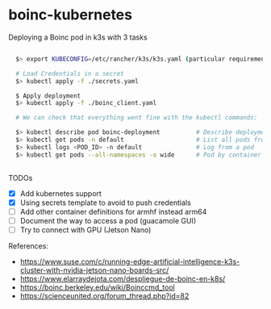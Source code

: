 # boinc-kubernetes

Deploying a Boinc pod in k3s with 3 tasks

```bash

  $> export KUBECONFIG=/etc/rancher/k3s/k3s.yaml (particular requirement for k3s)

  # Load Credentials in a secret
  $> kubectl apply -f ./secrets.yaml

  $ Apply deployment
  $> kubectl apply -f ./boinc_client.yaml

  # We can check that everything went fine with the kubectl commands:

  $> kubectl describe pod boinc-deployment          # Describe deployment stats
  $> kubectl get pods -n default                    # List all pods from default (boinc-deployment-*)
  $> kubectl logs <POD_ID> -n default               # Log from a pod
  $> kubectl get pods --all-namespaces -o wide      # Pod by container
  
```

TODOs

- [x] Add kubernetes support
- [x] Using secrets template to avoid to push credentials
- [ ] Add other container definitions for armhf instead arm64
- [ ] Document the way to access a pod (guacamole GUI)
- [ ] Try to connect with GPU (Jetson Nano)

References:

* https://www.suse.com/c/running-edge-artificial-intelligence-k3s-cluster-with-nvidia-jetson-nano-boards-src/
* https://www.elarraydejota.com/despliegue-de-boinc-en-k8s/
* https://boinc.berkeley.edu/wiki/Boinccmd_tool
* https://scienceunited.org/forum_thread.php?id=82
